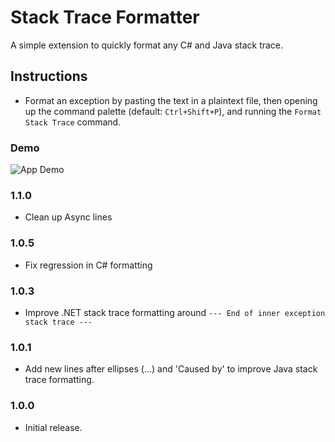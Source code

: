 # Stack Trace Formatter

A simple extension to quickly format any C# and Java stack trace.

## Instructions

* Format an exception by pasting the text in a plaintext file, then opening up the command palette (default: `Ctrl+Shift+P`), and running the `Format Stack Trace` command.

### Demo
![App Demo](demo.gif)

### 1.1.0
* Clean up Async lines

### 1.0.5
* Fix regression in C# formatting

### 1.0.3

* Improve .NET stack trace formatting around `--- End of inner exception stack trace ---`

### 1.0.1

* Add new lines after ellipses (...) and 'Caused by' to improve Java stack trace formatting.

### 1.0.0

* Initial release.
